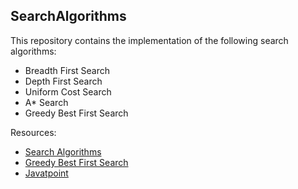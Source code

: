 ## SearchAlgorithms

This repository contains the implementation of the following search algorithms:
- Breadth First Search
- Depth First Search
- Uniform Cost Search
- A* Search
- Greedy Best First Search


Resources:
- [Search Algorithms](https://www.geeksforgeeks.org/search-algorithms-in-ai/) 
- [Greedy Best First Search](https://www.geeksforgeeks.org/greedy-best-first-search-in-ai/)
- [Javatpoint](https://www.javatpoint.com/best-first-search-algorithm-in-artificial-intelligence)